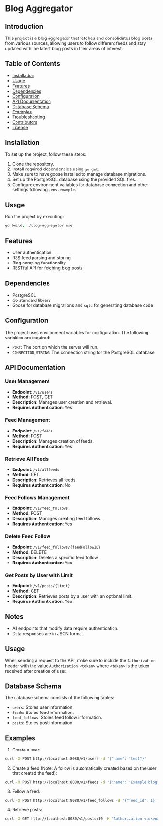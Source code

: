 # Blog Aggregator

## Introduction
This project is a blog aggregator that fetches and consolidates blog posts from various sources, allowing users to follow different feeds and stay updated with the latest blog posts in their areas of interest.

## Table of Contents
- [Installation](#installation)
- [Usage](#usage)
- [Features](#features)
- [Dependencies](#dependencies)
- [Configuration](#configuration)
- [API Documentation](#api-documentation)
- [Database Schema](#database-schema)
- [Examples](#examples)
- [Troubleshooting](#troubleshooting)
- [Contributors](#contributors)
- [License](#license)

## Installation
To set up the project, follow these steps:
1. Clone the repository.
2. Install required dependencies using `go get`.
3. Make sure to have goose installed to manage database migrations.
4. Set up the PostgreSQL database using the provided SQL files.
5. Configure environment variables for database connection and other settings following `.env.example`.

## Usage
Run the project by executing:
```bash
go build; ./blog-aggregator.exe
```

## Features
- User authentication
- RSS feed parsing and storing
- Blog scraping functionality
- RESTful API for fetching blog posts

## Dependencies
- PostgreSQL
- Go standard library
- Goose for database migrations and `sqlc` for generating database code

## Configuration
The project uses environment variables for configuration. The following variables are required:
- `PORT`: The port on which the server will run.
- `CONNECTION_STRING`: The connection string for the PostgreSQL database

## API Documentation

### User Management
- **Endpoint**: `/v1/users`
- **Method**: POST, GET
- **Description**: Manages user creation and retrieval.
- **Requires Authentication**: Yes

### Feed Management
- **Endpoint**: `/v1/feeds`
- **Method**: POST
- **Description**: Manages creation of feeds.
- **Requires Authentication**: Yes

### Retrieve All Feeds
- **Endpoint**: `/v1/allfeeds`
- **Method**: GET
- **Description**: Retrieves all feeds.
- **Requires Authentication**: No

### Feed Follows Management
- **Endpoint**: `/v1/feed_follows`
- **Method**: POST
- **Description**: Manages creating feed follows.
- **Requires Authentication**: Yes

### Delete Feed Follow
- **Endpoint**: `/v1/feed_follows/{feedFollowID}`
- **Method**: DELETE
- **Description**: Deletes a specific feed follow.
- **Requires Authentication**: Yes

### Get Posts by User with Limit
- **Endpoint**: `/v1/posts/{limit}`
- **Method**: GET
- **Description**: Retrieves posts by a user with an optional limit.
- **Requires Authentication**: Yes

## Notes
- All endpoints that modify data require authentication.
- Data responses are in JSON format.

## Usage
When sending a request to the API, make sure to include the `Authorization` header with the value `Authorization <token>` where `<token>` is the token received after creation of user.

## Database Schema
The database schema consists of the following tables:
- `users`: Stores user information.
- `feeds`: Stores feed information.
- `feed_follows`: Stores feed follow information.
- `posts`: Stores post information.

## Examples
1. Create a user:
```bash
curl -X POST http://localhost:8080/v1/users -d '{"name": "test"}'
```

2. Create a feed (Note: A follow is automatically created based on the user that created the feed):
```bash
curl -X POST http://localhost:8080/v1/feeds -d '{"name": "Example blog", "url": "https://example.com/feed"}' -H "Authorization <token>"
```

3. Follow a feed:
```bash
curl -X POST http://localhost:8080/v1/feed_follows -d '{"feed_id": 1}' -H "Authorization <token>"
```

4. Retrieve posts:
```bash
curl -X GET http://localhost:8080/v1/posts/10 -H "Authorization <token>"
```